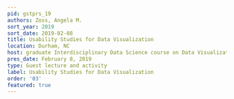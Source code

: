 ```yaml
---
pid: gstprs_19
authors: Zoss, Angela M.
sort_year: 2019
sort_date: 2019-02-08
title: Usability Studies for Data Visualization
location: Durham, NC
host: graduate Interdisciplinary Data Science course on Data Visualization
pres_date: February 8, 2019
type: Guest lecture and activity
label: Usability Studies for Data Visualization
order: '03'
featured: true
---
```

